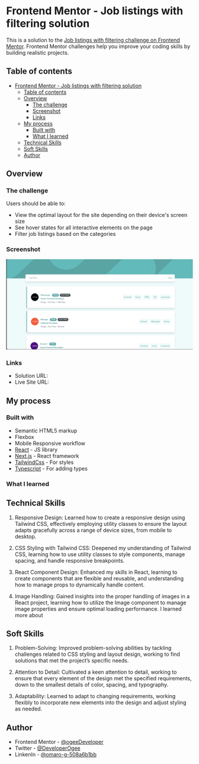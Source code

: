 # Frontend Mentor - Job listings with filtering solution

This is a solution to the [Job listings with filtering challenge on Frontend Mentor](https://www.frontendmentor.io/challenges/job-listings-with-filtering-ivstIPCt). Frontend Mentor challenges help you improve your coding skills by building realistic projects. 

## Table of contents

- [Frontend Mentor - Job listings with filtering solution](#frontend-mentor---job-listings-with-filtering-solution)
  - [Table of contents](#table-of-contents)
  - [Overview](#overview)
    - [The challenge](#the-challenge)
    - [Screenshot](#screenshot)
    - [Links](#links)
  - [My process](#my-process)
    - [Built with](#built-with)
    - [What I learned](#what-i-learned)
  - [Technical Skills](#technical-skills)
  - [Soft Skills](#soft-skills)
  - [Author](#author)


## Overview

### The challenge

Users should be able to:

- View the optimal layout for the site depending on their device's screen size
- See hover states for all interactive elements on the page
- Filter job listings based on the categories

### Screenshot

![](./public/images/Screenshot-Job.png)

### Links

- Solution URL: [](https://www.frontendmentor.io/challenges/job-listings-with-filtering-ivstIPCt/hub?share=true)
- Live Site URL: [](https://job-listing-challenge-frontent-masters.vercel.app/)

## My process

### Built with

- Semantic HTML5 markup
- Flexbox
- Mobile Responsive workflow
- [React](https://reactjs.org/) - JS library
- [Next.js](https://nextjs.org/) - React framework
- [TailwindCss](https://tailwindcss.com/) - For styles
- [Typescript](https://www.typescriptlang.org/) - For adding types


### What I learned

## Technical Skills
1. Responsive Design: Learned how to create a responsive design using Tailwind CSS, effectively employing utility classes to ensure the layout adapts gracefully across a range of device sizes, from mobile to desktop.

2. CSS Styling with Tailwind CSS: Deepened my understanding of Tailwind CSS, learning how to use utility classes to style components, manage spacing, and handle responsive breakpoints.

3. React Component Design: Enhanced my skills in React, learning to create components that are flexible and reusable, and understanding how to manage props to dynamically handle content.

4. Image Handling: Gained insights into the proper handling of images in a React project, learning how to utilize the Image component to manage image properties and ensure optimal loading performance.
I learned more about 

## Soft Skills
1. Problem-Solving: Improved problem-solving abilities by tackling challenges related to CSS styling and layout design, working to find solutions that met the project’s specific needs.

2. Attention to Detail: Cultivated a keen attention to detail, working to ensure that every element of the design met the specified requirements, down to the smallest details of color, spacing, and typography.

3. Adaptability: Learned to adapt to changing requirements, working flexibly to incorporate new elements into the design and adjust styling as needed.

## Author

- Frontend Mentor - [@ogeeDeveloper](https://www.frontendmentor.io/profile/ogeeDeveloper)
- Twitter - [@DeveloperOgee](https://twitter.com/DeveloperOgee)
- LinkenIn - [@omaro-g-508a6b1bb](https://www.linkedin.com/in/omaro-g-508a6b1bb/)

